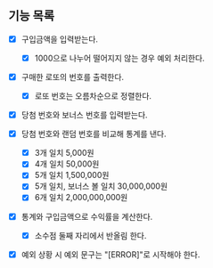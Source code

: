 ## 기능 목록

- [X] 구입금액을 입력받는다.
  - [X] 1000으로 나누어 떨어지지 않는 경우 예외 처리한다.
- [X] 구매한 로또의 번호를 출력한다.
  - [X] 로또 번호는 오름차순으로 정렬한다.
- [X] 당첨 번호와 보너스 번호를 입력받는다.
- [X] 당첨 번호와 랜덤 번호를 비교해 통계를 낸다.
  - [X] 3개 일치 5,000원
  - [X] 4개 일치 50,000원
  - [X] 5개 일치 1,500,000원
  - [X] 5개 일치, 보너스 볼 일치 30,000,000원
  - [X] 6개 일치 2,000,000,000원
- [X] 통계와 구입금액으로 수익률을 계산한다.
  - [X] 소수점 둘째 자리에서 반올림 한다.
- [X] 예외 상황 시 예외 문구는 "[ERROR]"로 시작해야 한다.

